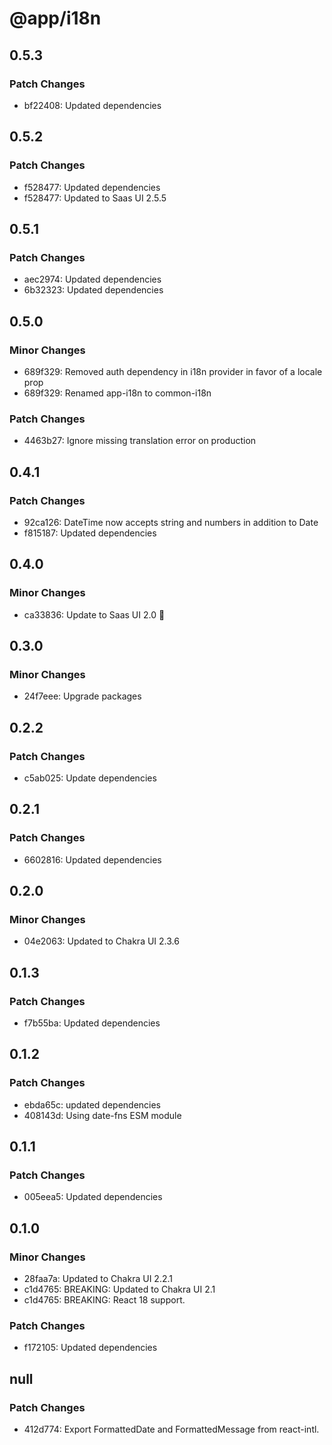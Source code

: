 # @app/i18n

## 0.5.3

### Patch Changes

- bf22408: Updated dependencies

## 0.5.2

### Patch Changes

- f528477: Updated dependencies
- f528477: Updated to Saas UI 2.5.5

## 0.5.1

### Patch Changes

- aec2974: Updated dependencies
- 6b32323: Updated dependencies

## 0.5.0

### Minor Changes

- 689f329: Removed auth dependency in i18n provider in favor of a locale prop
- 689f329: Renamed app-i18n to common-i18n

### Patch Changes

- 4463b27: Ignore missing translation error on production

## 0.4.1

### Patch Changes

- 92ca126: DateTime now accepts string and numbers in addition to Date
- f815187: Updated dependencies

## 0.4.0

### Minor Changes

- ca33836: Update to Saas UI 2.0 🥳

## 0.3.0

### Minor Changes

- 24f7eee: Upgrade packages

## 0.2.2

### Patch Changes

- c5ab025: Update dependencies

## 0.2.1

### Patch Changes

- 6602816: Updated dependencies

## 0.2.0

### Minor Changes

- 04e2063: Updated to Chakra UI 2.3.6

## 0.1.3

### Patch Changes

- f7b55ba: Updated dependencies

## 0.1.2

### Patch Changes

- ebda65c: updated dependencies
- 408143d: Using date-fns ESM module

## 0.1.1

### Patch Changes

- 005eea5: Updated dependencies

## 0.1.0

### Minor Changes

- 28faa7a: Updated to Chakra UI 2.2.1
- c1d4765: BREAKING: Updated to Chakra UI 2.1
- c1d4765: BREAKING: React 18 support.

### Patch Changes

- f172105: Updated dependencies

## null

### Patch Changes

- 412d774: Export FormattedDate and FormattedMessage from react-intl.
